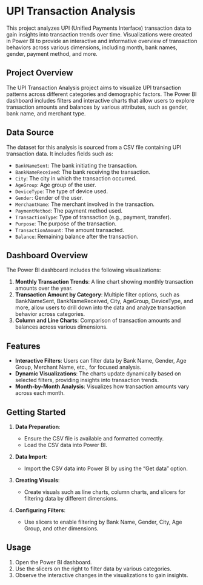 # UPI Transaction Analysis

This project analyzes UPI (Unified Payments Interface) transaction data to gain insights into transaction trends over time. Visualizations were created in Power BI to provide an interactive and informative overview of transaction behaviors across various dimensions, including month, bank names, gender, payment method, and more.

## Project Overview

The UPI Transaction Analysis project aims to visualize UPI transaction patterns across different categories and demographic factors. The Power BI dashboard includes filters and interactive charts that allow users to explore transaction amounts and balances by various attributes, such as gender, bank name, and merchant type.

## Data Source

The dataset for this analysis is sourced from a CSV file containing UPI transaction data. It includes fields such as:
- `BankNameSent`: The bank initiating the transaction.
- `BankNameReceived`: The bank receiving the transaction.
- `City`: The city in which the transaction occurred.
- `AgeGroup`: Age group of the user.
- `DeviceType`: The type of device used.
- `Gender`: Gender of the user.
- `MerchantName`: The merchant involved in the transaction.
- `PaymentMethod`: The payment method used.
- `TransactionType`: Type of transaction (e.g., payment, transfer).
- `Purpose`: The purpose of the transaction.
- `TransactionAmount`: The amount transacted.
- `Balance`: Remaining balance after the transaction.

## Dashboard Overview

The Power BI dashboard includes the following visualizations:

1. **Monthly Transaction Trends**: A line chart showing monthly transaction amounts over the year.
2. **Transaction Amount by Category**: Multiple filter options, such as BankNameSent, BankNameReceived, City, AgeGroup, DeviceType, and more, allow users to drill down into the data and analyze transaction behavior across categories.
3. **Column and Line Charts**: Comparison of transaction amounts and balances across various dimensions.

## Features

- **Interactive Filters**: Users can filter data by Bank Name, Gender, Age Group, Merchant Name, etc., for focused analysis.
- **Dynamic Visualizations**: The charts update dynamically based on selected filters, providing insights into transaction trends.
- **Month-by-Month Analysis**: Visualizes how transaction amounts vary across each month.

## Getting Started

1. **Data Preparation**:
   - Ensure the CSV file is available and formatted correctly.
   - Load the CSV data into Power BI.

2. **Data Import**:
   - Import the CSV data into Power BI by using the “Get data” option.

3. **Creating Visuals**:
   - Create visuals such as line charts, column charts, and slicers for filtering data by different dimensions.

4. **Configuring Filters**:
   - Use slicers to enable filtering by Bank Name, Gender, City, Age Group, and other dimensions.

## Usage

1. Open the Power BI dashboard.
2. Use the slicers on the right to filter data by various categories.
3. Observe the interactive changes in the visualizations to gain insights.

